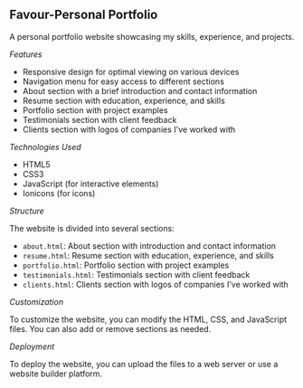 ## Favour-Personal Portfolio

A personal portfolio website showcasing my skills, experience, and projects.

*Features*

- Responsive design for optimal viewing on various devices
- Navigation menu for easy access to different sections
- About section with a brief introduction and contact information
- Resume section with education, experience, and skills
- Portfolio section with project examples
- Testimonials section with client feedback
- Clients section with logos of companies I've worked with

*Technologies Used*

- HTML5
- CSS3
- JavaScript (for interactive elements)
- Ionicons (for icons)

*Structure*

The website is divided into several sections:

- `about.html`: About section with introduction and contact information
- `resume.html`: Resume section with education, experience, and skills
- `portfolio.html`: Portfolio section with project examples
- `testimonials.html`: Testimonials section with client feedback
- `clients.html`: Clients section with logos of companies I've worked with

*Customization*

To customize the website, you can modify the HTML, CSS, and JavaScript files. You can also add or remove sections as needed.

*Deployment*

To deploy the website, you can upload the files to a web server or use a website builder platform.
